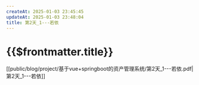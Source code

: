 ```yaml
---
createAt: 2025-01-03 23:45:45
updateAt: 2025-01-03 23:48:04
title: 第2天_1---若依
---
```

# {{$frontmatter.title}}
[[public/blog/project/基于vue+springboot的资产管理系统/第2天_1---若依.pdf|第2天_1---若依]]